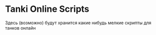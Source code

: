# Tanki Online Scripts

Здесь (возможно) будут хранится какие нибудь мелкие скрипты для танков онлайн
